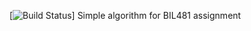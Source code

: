 [![Build Status](https://travis-ci.org/burak617/myDemoApp.svg?branch=master)]
Simple algorithm for BIL481 assignment
